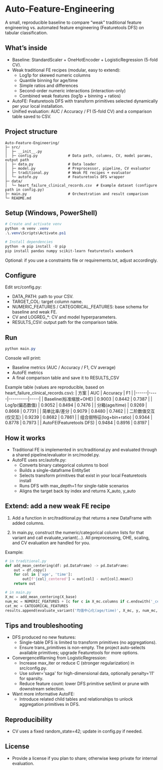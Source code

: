 # Auto-Feature-Engineering

A small, reproducible baseline to compare “weak” traditional feature engineering vs. automated feature engineering (Featuretools DFS) on tabular classification.

## What’s inside

- Baseline: StandardScaler + OneHotEncoder + LogisticRegression (5-fold CV).
- Weak traditional FE recipes (modular, easy to extend):
  - Log1p for skewed numeric columns
  - Quantile binning for age/time
  - Simple ratios and differences
  - Second-order numeric interactions (interaction-only)
  - Combined weak features (log1p + binning + ratios)
- AutoFE: Featuretools DFS with transform primitives selected dynamically per your local installation.
- Unified evaluation: AUC / Accuracy / F1 (5-fold CV) and a comparison table saved to CSV.

## Project structure

```
Auto-Feature-Engineering/
├─ src/
│  ├─ __init__.py
│  ├─ config.py              # Data path, columns, CV, model params, output path
│  ├─ data.py                # Data loader
│  ├─ model.py               # Preprocessor, pipeline, CV evaluator
│  ├─ traditional.py         # Weak FE recipes + evaluator
│  └─ autofe.py              # Featuretools DFS wrapper
├─ data/
│  └─ heart_failure_clinical_records.csv  # Example dataset (configure path in config.py)
├─ main.py                   # Orchestration and result comparison
└─ README.md
```

## Setup (Windows, PowerShell)

````powershell
# Create and activate venv
python -m venv .venv
.\.venv\Scripts\Activate.ps1

# Install dependencies
python -m pip install -U pip
pip install pandas numpy scikit-learn featuretools woodwork
````

Optional: if you use a constraints file or requirements.txt, adjust accordingly.

## Configure

Edit src/config.py:

- DATA_PATH: path to your CSV.
- TARGET_COL: target column name.
- NUMERIC_FEATURES / CATEGORICAL_FEATURES: base schema for baseline and weak FE.
- CV and LOGREG_*: CV and model hyperparameters.
- RESULTS_CSV: output path for the comparison table.

## Run

````powershell
python main.py
````

Console will print:
- Baseline metrics (AUC / Accuracy / F1, CV average)
- AutoFE metrics
- A final comparison table and save it to RESULTS_CSV

Example table (values are reproducible, based on heart_failure_clinical_records.csv):
| 方案 | AUC | Accuracy | F1 |
|------|-----|----------|-----|
| Baseline(标准缩放+OHE) | 0.9003 | 0.8442 | 0.7387 |
| Log1p(偏态数值) | 0.9052 | 0.8494 | 0.7476 |
| 分箱(age/time) | 0.9269 | 0.8668 | 0.7731 |
| 简单比率/差分 | 0.9079 | 0.8480 | 0.7462 |
| 二阶数值交互(仅交互) | 0.9239 | 0.8682 | 0.7861 |
| 组合弱特征(log+bin+ratio) | 0.9344 | 0.8778 | 0.7973 |
| AutoFE(Featuretools DFS) | 0.9484 | 0.8916 | 0.8197 |

## How it works

- Traditional FE is implemented in src/traditional.py and evaluated through a shared pipeline/evaluator in src/model.py.
- AutoFE uses src/autofe.py:
  - Converts binary categorical columns to bool
  - Builds a single-dataframe EntitySet
  - Selects transform primitives that exist in your local Featuretools install
  - Runs DFS with max_depth=1 for single-table scenarios
  - Aligns the target back by index and returns X_auto, y_auto

## Extend: add a new weak FE recipe

1) Add a function in src/traditional.py that returns a new DataFrame with added columns.

2) In main.py, construct the numeric/categorical column lists for that variant and call evaluate_variant(...). All preprocessing, OHE, scaling, and CV evaluation are handled for you.

Example:

````python
# in traditional.py
def add_mean_centering(df: pd.DataFrame) -> pd.DataFrame:
    out = df.copy()
    for col in ['age', 'time']:
        out[f'{col}_centered'] = out[col] - out[col].mean()
    return out
````

````python
# in main.py
X_mc = add_mean_centering(X_base)
num_mc = NUMERIC_FEATURES + [c for c in X_mc.columns if c.endswith('_centered')]
cat_mc = CATEGORICAL_FEATURES
results.append(evaluate_variant('均值中心化(age/time)', X_mc, y, num_mc, cat_mc, CV, LOGREG_BASE_PARAMS))
````

## Tips and troubleshooting

- DFS produced no new features:
  - Single-table DFS is limited to transform primitives (no aggregations).
  - Ensure trans_primitives is non-empty. The project auto-selects available primitives; upgrade Featuretools for more options.
- ConvergenceWarning from LogisticRegression:
  - Increase max_iter or reduce C (stronger regularization) in src/config.py.
  - Use solver='saga' for high-dimensional data, optionally penalty='l1' for sparsity.
  - Reduce feature count: lower DFS primitive set/limit or prune with downstream selection.
- Want more informative AutoFE:
  - Introduce related child tables and relationships to unlock aggregation primitives in DFS.

## Reproducibility

- CV uses a fixed random_state=42; update in config.py if needed.

## License

- Provide a license if you plan to share; otherwise keep private for internal evaluation.
